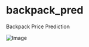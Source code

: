 # backpack_pred
Backpack Price Prediction

![Image](https://github.com/user-attachments/assets/f57c36fa-4460-48ab-9543-b2bac68060ec)
